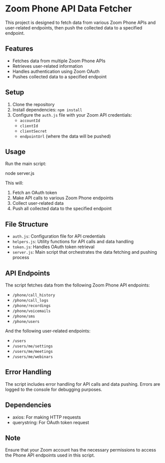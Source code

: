 # Zoom Phone API Data Fetcher

This project is designed to fetch data from various Zoom Phone APIs and user-related endpoints, then push the collected data to a specified endpoint.

## Features

- Fetches data from multiple Zoom Phone APIs
- Retrieves user-related information
- Handles authentication using Zoom OAuth
- Pushes collected data to a specified endpoint

## Setup

1. Clone the repository
2. Install dependencies: `npm install`
3. Configure the `auth.js` file with your Zoom API credentials:
   - `accountId`
   - `clientId`
   - `clientSecret`
   - `endpointUrl` (where the data will be pushed)

## Usage

Run the main script:

node server.js

This will:
1. Fetch an OAuth token
2. Make API calls to various Zoom Phone endpoints
3. Collect user-related data
4. Push all collected data to the specified endpoint

## File Structure

- `auth.js`: Configuration file for API credentials
- `helpers.js`: Utility functions for API calls and data handling
- `token.js`: Handles OAuth token retrieval
- `server.js`: Main script that orchestrates the data fetching and pushing process

## API Endpoints

The script fetches data from the following Zoom Phone API endpoints:
- `/phone/call_history`
- `/phone/call_logs`
- `/phone/recordings`
- `/phone/voicemails`
- `/phone/sms`
- `/phone/users`

And the following user-related endpoints:
- `/users`
- `/users/me/settings`
- `/users/me/meetings`
- `/users/me/webinars`

## Error Handling

The script includes error handling for API calls and data pushing. Errors are logged to the console for debugging purposes.

## Dependencies

- axios: For making HTTP requests
- querystring: For OAuth token request

## Note

Ensure that your Zoom account has the necessary permissions to access the Phone API endpoints used in this script.
